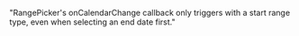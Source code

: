 "RangePicker's onCalendarChange callback only triggers with a start range type, even when selecting an end date first."

